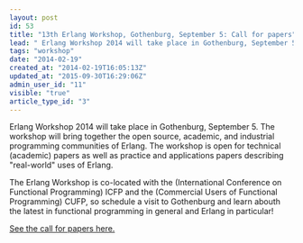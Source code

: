 ```yaml
---
layout: post
id: 53
title: "13th Erlang Workshop, Gothenburg, September 5: Call for papers"
lead: " Erlang Workshop 2014 will take place in Gothenburg, September 5. "
tags: "workshop"
date: "2014-02-19"
created_at: "2014-02-19T16:05:13Z"
updated_at: "2015-09-30T16:29:06Z"
admin_user_id: "11"
visible: "true"
article_type_id: "3"
---
```


 Erlang Workshop 2014 will take place in Gothenburg, September 5. The workshop will bring together the open source, academic, and industrial programming communities of Erlang. The workshop is open for technical (academic) papers as well as practice and applications papers describing "real-world" uses of Erlang.

 The Erlang Workshop is co-located with the (International Conference on Functional Programming) ICFP and the (Commercial Users of Functional Programming) CUFP, so schedule a visit to Gothenburg and learn abouth the latest in functional programming in general and Erlang in particular!

[See the call for papers here.
](/workshop/2014/index.html)
